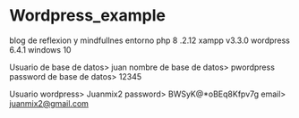 # Wordpress_example
blog de reflexion y mindfullnes
entorno
php 8 .2.12
xampp v3.3.0
wordpress 6.4.1
windows 10
 

Usuario de base de datos> juan
nombre de base de datos> pwordpress
password de base de datos> 12345

Usuario wordpress> Juanmix2
password> BWSyK@*oBEq8Kfpv7g 
email> juanmix2@gmail.com

